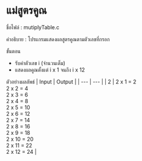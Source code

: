 # แม่สูตรคูณ

ชื่อไฟล์ : mutiplyTable.c

คำอธิบาย : โปรแกรมแสดงผลสูตรคูณตามตัวเลขที่กรอก

ขั้นตอน
- รับค่าตัวเลข i (จำนวนเต็ม)
- แสดงผลคูณตั้งแต่ i x 1 จนถึง i x 12

ตัวอย่างผลลัพธ์
| Input | Output |
| --- | --- |
| 2 | 2 x 1 = 2<br>2 x 2 = 4<br>2 x 3 = 6<br>2 x 4 = 8<br>2 x 5 = 10<br>2 x 6 = 12<br>2 x 7 = 14<br>2 x 8 = 16<br>2 x 9 = 18<br>2 x 10 = 20<br>2 x 11 = 22<br>2 x 12 = 24 |

